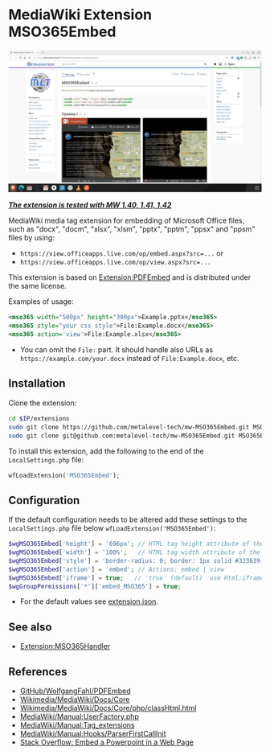 
# MediaWiki Extension MSO365Embed

![Example 1.](.images/mw-MSO365Embed-01.webp)

***[The extension is tested with MW 1.40, 1.41, 1.42](https://wiki.metalevel.tech/wiki/Help:Форматиране_на_MSx_документи)***

MediaWiki media tag extension for embedding of Microsoft Office files, such as "docx", "docm", "xlsx", "xlsm", "pptx", "pptm",  "ppsx" and "ppsm" files by using:

* `https://view.officeapps.live.com/op/embed.aspx?src=...` or
* `https://view.officeapps.live.com/op/view.aspx?src=...`

This extension is based on [Extension:PDFEmbed](https://github.com/WolfgangFahl/PDFEmbed) and is distributed under the same license.

Examples of usage:

```xml
<mso365 width="500px" height="300px">Example.pptx</mso365>
<mso365 style="your css style">File:Example.docx</mso365>
<mso365 action='view'>File:Example.xlsx</mso365>
```

* You can omit the `File:` part. It should handle also URLs as `https://example.com/your.docx` instead of `File:Example.docx`, etc.

## Installation

Clone the extension:

```bash
cd $IP/extensions
sudo git clone https://github.com/metalevel-tech/mw-MSO365Embed.git MSO365Embed # HTTPS
sudo git clone git@github.com:metalevel-tech/mw-MSO365Embed.git MSO365Embed     # SSH
```

To install this extension, add the following to the end of the `LocalSettings.php` file:

```php
wfLoadExtension('MSO365Embed');
```

## Configuration

If the default configuration needs to be altered add these settings to the `LocalSettings.php` file below `wfLoadExtension('MSO365Embed')`:

```php
$wgMSO365Embed['height'] = '696px'; // HTML tag height attribute of the wrapper DIV
$wgMSO365Embed['width'] = '100%';   // HTML tag width attribute of the wrapper DIV
$wgMSO365Embed['style'] = 'border-radius: 0; border: 1px solid #323639; margin: 8px auto 18px;'; // CSS Style ...
$wgMSO365Embed['action'] = 'embed'; // Actions: embed | view
$wgMSO365Embed['iframe'] = true;   // 'true' (default)  use Html:iframe, 'false' use Html:object
$wgGroupPermissions['*']['embed_MSO365'] = true;
```

* For the default values see [extension.json](extension.json).

## See also

* [Extension:MSO365Handler](https://github.com/metalevel-tech/mw-MSO365Handler)

## References

* [GitHub/WolfgangFahl/PDFEmbed](https://github.com/WolfgangFahl/PDFEmbed)
* [Wikimedia/MediaWiki/Docs/Core](https://doc.wikimedia.org/mediawiki-core/master/php)
* [Wikimedia/MediaWiki/Docs/Core/php/classHtml.html](https://doc.wikimedia.org/mediawiki-core/master/php/classHtml.html#a92f023b28be16bb69004084d66a8ac38)
* [MediaWiki/Manual:UserFactory.php](https://www.mediawiki.org/wiki/Manual:UserFactory.php)
* [MediaWiki/Manual:Tag_extensions](https://www.mediawiki.org/wiki/Manual:Tag_extensions)
* [MediaWiki/Manual:Hooks/ParserFirstCallInit](https://www.mediawiki.org/wiki/Manual:Hooks/ParserFirstCallInit)
* [Stack Overflow: Embed a Powerpoint in a Web Page](https://stackoverflow.com/a/60809767/6543935)
